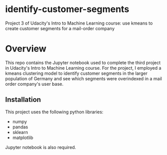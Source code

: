 # identify-customer-segments
Project 3 of Udacity's Intro to Machine Learning course: use kmeans to create customer segments for a mail-order company

# Overview
This repo contains the Jupyter notebook used to complete the third project in Udacity's Intro to Machine Learning course. For the project, I employed a kmeans clustering model to identify customer segments in the larger population of Germany and see which segments were overindexed in a mail order company's user base.

## Installation
This project uses the following python libraries:
* numpy
* pandas
* sklearn
* matplotlib

Jupyter notebook is also required.
